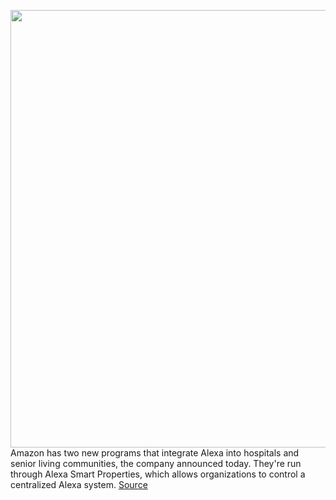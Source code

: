 <img src='https://cdn.vox-cdn.com/thumbor/ZMY9v3O2wQBEidocQ54IGfyL5Og=/0x0:3000x2000/1200x800/filters:focal(1260x760:1740x1240)/cdn.vox-cdn.com/uploads/chorus_image/image/70041480/acastro_180329_1777_amazon_0002.0.jpg' width='700px' /><br/>
Amazon has two new programs that integrate Alexa into hospitals and senior living communities, the company announced today. They're run through Alexa Smart Properties, which allows organizations to control a centralized Alexa system.
<a href='https://www.theverge.com/2021/10/25/22740181/amazon-alexa-hospitals-senior-living'> Source <a/>